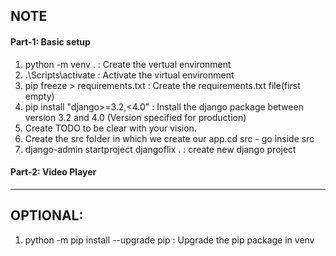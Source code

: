 ## NOTE

#### Part-1: Basic setup

1. python -m venv . : Create the vertual environment
2. .\Scripts\activate : Activate the virtual environment
3. pip freeze > requirements.txt : Create the requirements.txt file(first empty)
4. pip install "django>=3.2,<4.0" : Install the django package between version 3.2 and 4.0 (Version specified for production)
5. Create TODO to be clear with your vision.
6. Create the src folder in which we create our app.cd src - go inside src
7. django-admin startproject djangoflix . : create new django project

#### Part-2: Video Player

---

## OPTIONAL:

1. python -m pip install --upgrade pip : Upgrade the pip package in venv
